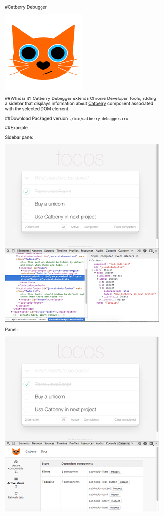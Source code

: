 #Catberry Debugger

![Catberry](https://raw.githubusercontent.com/catberry/catberry/master/docs/images/logo.png)

##What is it?
Catberry Debugger extends Chrome Developer Tools,
adding a sidebar that displays information about [Catberry](https://github.com/catberry/catberry/) component associated with the selected DOM element.

##Download
Packaged version `./bin/catberry-debugger.crx`

##Example

Sidebar pane:

![Catberry Debugger Sidebar](https://raw.githubusercontent.com/catberry/catberry-debugger/master/example/screenshots/sidebar-pane.png)

Panel:

![Catberry Debugger Panel](https://raw.githubusercontent.com/catberry/catberry-debugger/master/example/screenshots/panel.png)
